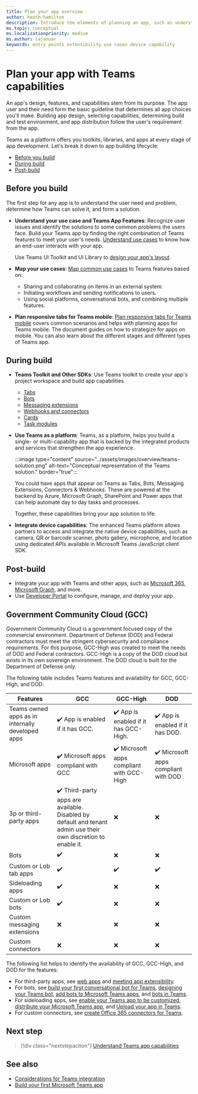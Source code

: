```yaml
---
title: Plan your app overview
author: heath-hamilton
description: Introduce the elements of planning an app, such as understanding use cases and mapping them to app capabilities, app capabilities, and other Teams features.
ms.topic: conceptual
ms.localizationpriority: medium
ms.author: lajanuar
keywords: entry points extensibility use cases device capability
---
```


# Plan your app with Teams capabilities

An app's design, features, and capabilities stem from its purpose. The app user and their need form the basic guideline that determines all app choices you'll make. Building app design, selecting capabilities, determining build and test environment, and app distribution follow the user's requirement from the app.

Teams as a platform offers you toolkits, libraries, and apps at every stage of app development.
Let's break it down to app building lifecycle:

- [Before you build](#before-you-build)
- [During build](#during-build)
- [Post-build](#post-build)

## Before you build

The first step for any app is to understand the user need and problem, determine how Teams can solve it, and form a solution.

- **Understand your use case and Teams App Features**: Recognize user issues and identify the solutions to some common problems the users face. Build your Teams app by finding the right combination of Teams features to meet your user's needs. [Understand use cases](../concepts/design/understand-use-cases.md) to know how an end-user interacts with your app.

    Use Teams UI Toolkit and UI Library to [design your app's layout](~/concepts/design/design-teams-app-process.md).

- **Map your use cases**: [Map common use cases](../concepts/design/map-use-cases.md) to Teams features based on:

    - Sharing and collaborating on items in an external system.
    - Initiating workflows and sending notifications to users.
    - Using social platforms, conversational bots, and combining multiple features.

- **Plan responsive tabs for Teams mobile**: [Plan responsive tabs for Teams mobile](../concepts/design/plan-responsive-tabs-for-teams-mobile.md) covers common scenarios and helps with planning apps for Teams mobile. The document guides on how to strategize for apps on mobile. You can also learn about the different stages and different types of Teams app.

## During build

- **Teams Toolkit and Other SDKs**: Use Teams toolkit to create your app's project workspace and build app capabilities.

    - [Tabs](../tabs/what-are-tabs.md#microsoft-teams-tabs)
    - [Bots](../bots/what-are-bots.md#bots-in-microsoft-teams)
    - [Messaging extensions](../messaging-extensions/what-are-messaging-extensions.md#messaging-extensions)
    - [Webhooks and connectors](../webhooks-and-connectors/what-are-webhooks-and-connectors.md#webhooks-and-connectors)
    - [Cards](../task-modules-and-cards/what-are-cards.md#cards)
    - [Task modules](../task-modules-and-cards/what-are-task-modules.md#task-modules)

- **Use Teams as a platform**: Teams, as a platform, helps you build a single- or multi-capability app that is backed by the integrated products and services that strengthen the app experience.

    :::image type="content" source="../assets/images/overview/teams-solution.png" alt-text="Conceptual representation of the Teams solution." border="true":::

    You could have apps that appear on Teams as Tabs, Bots, Messaging Extensions, Connectors & Webhooks. These are powered at the backend by Azure, Microsoft Graph, SharePoint and Power apps that can help automate day to day tasks and processes.

    Together, these capabilities bring your app solution to life.

- **Integrate device capabilities**: The enhanced Teams platform allows partners to access and integrate the native device capabilities, such as camera, QR or barcode scanner, photo gallery, microphone, and location using dedicated APIs available in Microsoft Teams JavaScript client SDK.

## Post-build

- Integrate your app with Teams and other apps, such as [Microsoft 365](../m365-apps/overview.md#extend-teams-apps-across-microsoft-365), [Microsoft Graph](../graph-api/proactive-bots-and-messages/graph-proactive-bots-and-messages.md#proactive-installation-of-apps-using-graph-api-to-send-messages), and more.
- Use [Developer Portal](build-and-test/teams-developer-portal.md#manage-your-apps-with-the-developer-portal-for-microsoft-teams) to configure, manage, and deploy your app.

## Government Community Cloud (GCC)

Government Community Cloud is a government focused copy of the commercial environment. Department of Defense (DOD) and Federal contractors must meet the stringent cybersecurity and compliance requirements. For this purpose, GCC-High was created to meet the needs of DOD and Federal contractors. GCC-High is a copy of the DOD cloud but exists in its own sovereign environment. The DOD cloud is built for the Department of Defense only.

The following table includes Teams features and availability for GCC, GCC-High, and DOD:

| Features   | GCC | GCC-High | DOD |
|-------------|---------|---|---|
| Teams owned apps as in internally developed apps | ✔️ App is enabled if it has GCC. | ✔️ App is enabled if it has GCC-High. | ✔️ App is enabled if it has DOD. |
| Microsoft apps | ✔️ Microsoft apps compliant with GCC | ✔️ Microsoft apps compliant with GCC-High | ✔️ Microsoft apps compliant with DOD |
| 3p or third-party apps | ✔️ Third-party apps are available. Disabled by default and tenant admin use their own discretion to enable it. | ❌ | ❌ |
| Bots | ✔️ | ❌ | ❌ |
| Custom or Lob tab apps |  ✔️ | ✔️ | ✔️ |
| Sideloading apps | ✔️ | ❌ | ❌ |
| Custom or Lob bots | ✔️ | ❌ | ❌ |
| Custom messaging extensions | ❌ | ❌ | ❌ |
| Custom connectors | ❌ | ❌ | ❌ |

The following list helps to identify the availability of GCC, GCC-High, and DOD for the features:

- For third-party apps, see [web apps](../samples/integrating-web-apps.md) and [meeting app extensibility](../apps-in-teams-meetings/meeting-app-extensibility.md).
- For bots, see [build your first conversational bot for Teams](../get-started/first-app-bot.md), [designing your Teams bot](../bots/design/bots.md), [add bots to Microsoft Teams apps](../resources/bot-v3/bots-overview.md), and [bots in Teams](../bots/what-are-bots.md).
- For sideloading apps, see [enable your Teams app to be customized](../concepts/design/enable-app-customization.md), [distribute your Microsoft Teams app](../concepts/deploy-and-publish/apps-publish-overview.md), and [Upload your app in Teams](../concepts/deploy-and-publish/apps-upload.md).
- For custom connectors, see [create Office 365 connectors for Teams](../webhooks-and-connectors/how-to/connectors-creating.md).

## Next step

> [!div class="nextstepaction"]
> [Understand Teams app capabilities](capabilities-overview.md)

## See also

- [Considerations for Teams integration](../samples/integrating-web-apps.md)
- [Build your first Microsoft Teams app](../build-your-first-app/build-first-app-overview.md)
